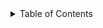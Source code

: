 
<details>
  <summary>Table of Contents</summary>
  <ol>
    <li><a href="#overall-philosophy">Overall Philosophy</a></li>
    <li><a href="#root-dir">Root Dir</a></li>
    <li><a href="#app-dir">App Dir</a></li>
    <li><a href="#components-dir">Components Dir</a></li>
    <li><a href="#shared-components">Shared Components</a></li>
    <li><a href="#nesting">Nesting</a></li>
    <li><a href="#styling">Styling</a></li>
    <li><a href="#git">Git</a></li>
    <li><a href="#coding-conventions">Coding Conventions</a></li>
  </ol>
</details>
   